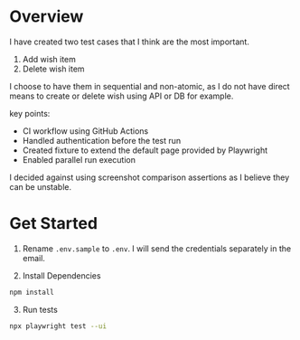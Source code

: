# Overview

I have created two test cases that I think are the most important.

1. Add wish item
2. Delete wish item

I choose to have them in sequential and non-atomic, as I do not have direct means to create or delete wish using API or DB for example.

key points:

- CI workflow using GitHub Actions
- Handled authentication before the test run
- Created fixture to extend the default page provided by Playwright
- Enabled parallel run execution

I decided against using screenshot comparison assertions as I believe they can be unstable.

# Get Started

1. Rename `.env.sample` to `.env`. I will send the credentials separately in the email.

2. Install Dependencies

```bash
npm install
```

3. Run tests

```bash
npx playwright test --ui
```

